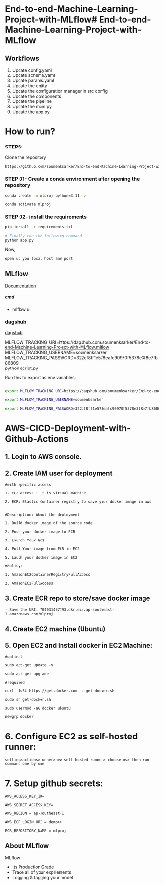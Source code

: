 # End-to-end-Machine-Learning-Project-with-MLflow# End-to-end-Machine-Learning-Project-with-MLflow


## Workflows

1. Update config.yaml
2. Update schema.yaml
3. Update params.yaml
4. Update the entity
5. Update the configuration manager in src config
6. Update the components
7. Update the pipeline 
8. Update the main.py
9. Update the app.py



# How to run?
### STEPS:

Clone the repository

```bash
https://github.com/soumenksarker/End-to-end-Machine-Learning-Project-with-MLflow.git
```
### STEP 01- Create a conda environment after opening the repository

```bash
conda create -n mlproj python=3.11 -y
```

```bash
conda activate mlproj
```


### STEP 02- install the requirements
```bash
pip install -r requirements.txt
```


```bash
# Finally run the following command
python app.py
```

Now,
```bash
open up you local host and port
```



## MLflow

[Documentation](https://mlflow.org/docs/latest/index.html)


##### cmd
- mlflow ui

### dagshub
[dagshub](https://dagshub.com/)

MLFLOW_TRACKING_URI=https://dagshub.com/soumenksarker/End-to-end-Machine-Learning-Project-with-MLflow.mlflow \
MLFLOW_TRACKING_USERNAME=soumenksarker \
MLFLOW_TRACKING_PASSWORD=322cf8ff1e578eafc90970f5378e3f8e7fb86809 \
python script.py

Run this to export as env variables:

```bash

export MLFLOW_TRACKING_URI=https://dagshub.com/soumenksarker/End-to-end-Machine-Learning-Project-with-MLflow.mlflow 

export MLFLOW_TRACKING_USERNAME=soumenksarker

export MLFLOW_TRACKING_PASSWORD=322cf8ff1e578eafc90970f5378e3f8e7fb86809

```



# AWS-CICD-Deployment-with-Github-Actions

## 1. Login to AWS console.

## 2. Create IAM user for deployment

	#with specific access

	1. EC2 access : It is virtual machine

	2. ECR: Elastic Container registry to save your docker image in aws


	#Description: About the deployment

	1. Build docker image of the source code

	2. Push your docker image to ECR

	3. Launch Your EC2 

	4. Pull Your image from ECR in EC2

	5. Lauch your docker image in EC2

	#Policy:

	1. AmazonEC2ContainerRegistryFullAccess

	2. AmazonEC2FullAccess

	
## 3. Create ECR repo to store/save docker image
    - Save the URI: 704031457793.dkr.ecr.ap-southeast-1.amazonaws.com/mlproj

	
## 4. Create EC2 machine (Ubuntu) 

## 5. Open EC2 and Install docker in EC2 Machine:
	
	
	#optinal

	sudo apt-get update -y

	sudo apt-get upgrade
	
	#required

	curl -fsSL https://get.docker.com -o get-docker.sh

	sudo sh get-docker.sh

	sudo usermod -aG docker ubuntu

	newgrp docker
	
# 6. Configure EC2 as self-hosted runner:
    setting>actions>runner>new self hosted runner> choose os> then run command one by one


# 7. Setup github secrets:

    AWS_ACCESS_KEY_ID=

    AWS_SECRET_ACCESS_KEY=

    AWS_REGION = ap-southeast-1

    AWS_ECR_LOGIN_URI = demo>> 

    ECR_REPOSITORY_NAME = mlproj




## About MLflow 
MLflow

 - Its Production Grade
 - Trace all of your expriements
 - Logging & tagging your model



